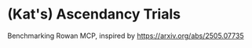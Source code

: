 # (Kat's) Ascendancy Trials

Benchmarking Rowan MCP, inspired by https://arxiv.org/abs/2505.07735 

